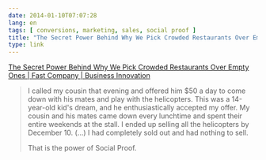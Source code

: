 ```yaml
---
date: 2014-01-10T07:07:28
lang: en
tags: [ conversions, marketing, sales, social proof ]
title: "The Secret Power Behind Why We Pick Crowded Restaurants Over Empty Ones  |  Fast Company  |  Business Innovation"
type: link
---
```


[The Secret Power Behind Why We Pick Crowded Restaurants Over Empty Ones
 |  Fast Company  |  Business
Innovation](http://www.fastcompany.com/3016506/dialed/the-secret-power-behind-why-we-pick-busy-restaurants-over-empty-ones)

> I called my cousin that evening and offered him \$50 a day to come
> down with his mates and play with the helicopters. This was a
> 14-year-old kid's dream, and he enthusiastically accepted my offer. My
> cousin and his mates came down every lunchtime and spent their entire
> weekends at the stall. I ended up selling all the helicopters by
> December 10. (...) I had completely sold out and had nothing to sell.
>
> That is the power of Social Proof.

